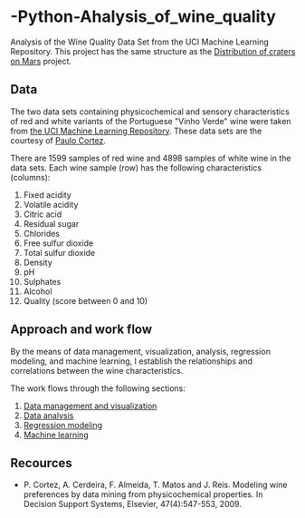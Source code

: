 # -Python-Ahalysis_of_wine_quality
Analysis of the Wine Quality Data Set from the UCI Machine Learning Repository. This project has the same structure as the [Distribution of craters on Mars](https://github.com/ekolik/-Python-Distribution_of_craters_on_Mars) project.

## Data
The two data sets containing physicochemical and sensory characteristics of red and white variants of the Portuguese "Vinho Verde" wine were taken from [the UCI Machine Learning Repository](https://archive.ics.uci.edu/ml/datasets/Wine+Quality). These data sets are the courtesy of [Paulo Cortez](http://www3.dsi.uminho.pt/pcortez/wine/).

There are 1599 samples of red wine and 4898 samples of white wine in the data sets. Each wine sample (row) has the following characteristics (columns):

1. Fixed acidity
2. Volatile acidity
3. Citric acid
4. Residual sugar
5. Chlorides
6. Free sulfur dioxide
7. Total sulfur dioxide
8. Density
9. pH
10. Sulphates
11. Alcohol
12. Quality (score between 0 and 10)



## Approach and work flow
By the means of data management, visualization, analysis, regression modeling, and machine learning, I establish the relationships and correlations between the wine characteristics. 

The work flows through the following sections:

1. [Data management and visualization](https://github.com/ekolik/-Python-Ahalysis_of_wine_quality/blob/master/Data_management_and_visualization.md)
2. [Data analysis](https://github.com/ekolik/-Python-Ahalysis_of_wine_quality/blob/master/Data_analysis.md)
3. [Regression modeling](https://github.com/ekolik/-Python-Ahalysis_of_wine_quality/blob/master/Regression_modeling.md)
4. [Machine learning]()

## Recources
* P. Cortez, A. Cerdeira, F. Almeida, T. Matos and J. Reis.
Modeling wine preferences by data mining from physicochemical properties. In Decision Support Systems, Elsevier, 47(4):547-553, 2009.
